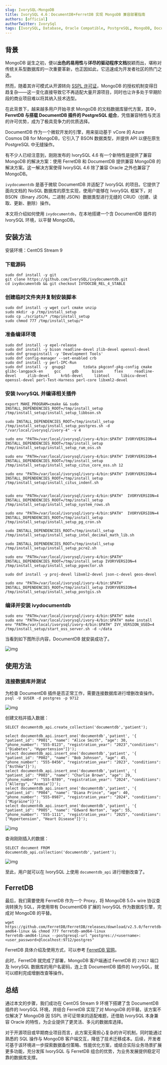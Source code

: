 ```yaml
---
slug: IvorySQL-MongoDB
title: IvorySQL 4.6：DocumentDB+FerretDB 实现 MongoDB 兼容部署指南
authors: [official]
authorTwitter: IvorySql
tags: [IvorySQL, Database, Oracle Compatible, PostgreSQL, MongoDB, DocumentDB, FerretDB]
---
```


## 背景

MongoDB 诞生之初，便以**出色的易用性**与**详尽的驱动程序文档**脱颖而出，堪称对传统关系型数据库的一次重要革新，也正因如此，它迅速成为开发者社区的热门之选。

然而，随着其许可模式从开源转向 [SSPL 许可证](https://www.ferretdb.com/sspl)，MongoDB 的授权机制变得日趋复杂——这一变化直接导致它不再适配大量开源项目，同时也让许多处于早期阶段的商业项目难以将其纳入技术选型。

在此背景下，越来越多用户开始寻求 MongoDB 的文档数据库替代方案，其中，**FerretDB 与搭载 DocumentDB 插件的 PostgreSQL 组合**，凭借兼容特性与灵活的许可优势，成为了极具竞争力的优质选择。

DocumentDB 作为一个微软开发的引擎，用来驱动基于 vCore 的 Azure Cosmos DB for MongoDB，它引入了 BSON 数据类型，并提供 API 以便在原生 PostgreSQL 中无缝操作。

有不少人已经注意到，刚刚发布的 IvorySQL 4.6 有一个新特性是提供了兼容 MongoDB 的解决方案：使用 FerretDB 和 DocumentDB 提供兼容 MongoDB 的解决方案。这一解决方案使得 IvorySQL 4.6 除了兼容 Oracle 之外也兼容了 MongoDB。

`ivydocumentdb` 是基于微软 DocumentDB 并适配了 IvorySQL 的项目。它提供了面向文档的 NoSQL 数据库的原生实现，使用户能够在 IvorySQL 框架下，对 BSON（Binary JSON，二进制 JSON）数据类型进行无缝的 CRUD（创建、读取、更新、删除）操作。

本文将介绍如何使用 `ivydocumentdb`，在本地搭建一个含 DocumentDB 插件的 IvorySQL 环境，以平替 MongoDB。

## 安装方法

安装环境：CentOS Stream 9

### 下载源码

```
sudo dnf install -y git
git clone https://github.com/IvorySQL/ivydocumentdb.git
cd ivydocumentdb && git checkout IVYDOCDB_REL_4_STABLE
```

### 创建临时文件夹并复制安装脚本

```
sudo dnf install -y wget curl cmake unzip
sudo mkdir -p /tmp/install_setup
sudo cp ./scripts/* /tmp/install_setup
sudo chmod 777 /tmp/install_setup/*
```

### 准备编译环境

```
sudo dnf install -y epel-release
sudo dnf install -y bison readline-devel zlib-devel openssl-devel
sudo dnf groupinstall -y 'Development Tools'
sudo dnf config-manager --set-enabled crb
sudo dnf install -y perl-IPC-Run
sudo dnf install -y  gnupg2        tzdata pkgconf-pkg-config cmake       glibc-langpack-en     gcc     gdb      bison     flex     readline-devel     zlib-devel     krb5-devel     libtool     libicu-devel     openssl-devel perl-Test-Harness perl-core libxml2-devel
```

### 安装 IvorySQL 并编译相关插件

```
export MAKE_PROGRAM=cmake && sudo INSTALL_DEPENDENCIES_ROOT=/tmp/install_setup /tmp/install_setup/install_setup_libbson.sh

sudo INSTALL_DEPENDENCIES_ROOT=/tmp/install_setup /tmp/install_setup/install_setup_postgres.sh -d "/var/local/ivorysql/ivory-4" -v 4

sudo env "PATH=/var/local/ivorysql/ivory-4/bin:$PATH" IVORYVERSION=4 INSTALL_DEPENDENCIES_ROOT=/tmp/install_setup /tmp/install_setup/install_setup_rum_oss.sh

sudo env "PATH=/var/local/ivorysql/ivory-4/bin:$PATH" IVORYVERSION=4 INSTALL_DEPENDENCIES_ROOT=/tmp/install_setup /tmp/install_setup/install_setup_citus_core_oss.sh 12

sudo env "PATH=/var/local/ivorysql/ivory-4/bin:$PATH" IVORYVERSION=4 INSTALL_DEPENDENCIES_ROOT=/tmp/install_setup /tmp/install_setup/install_citus_indent.sh


sudo env "PATH=/var/local/ivorysql/ivory-4/bin:$PATH"  IVORYVERSION=4 INSTALL_DEPENDENCIES_ROOT=/tmp/install_setup /tmp/install_setup/install_setup_system_rows.sh

sudo env "PATH=/var/local/ivorysql/ivory-4/bin:$PATH"  IVORYVERSION=4 INSTALL_DEPENDENCIES_ROOT=/tmp/install_setup /tmp/install_setup/install_setup_pg_cron.sh

sudo INSTALL_DEPENDENCIES_ROOT=/tmp/install_setup /tmp/install_setup/install_setup_intel_decimal_math_lib.sh

sudo INSTALL_DEPENDENCIES_ROOT=/tmp/install_setup /tmp/install_setup/install_setup_pcre2.sh

sudo env "PATH=/var/local/ivorysql/ivory-4/bin:$PATH"  INSTALL_DEPENDENCIES_ROOT=/tmp/install_setup IVORYVERSION=4 /tmp/install_setup/install_setup_pgvector.sh

sudo dnf install -y proj-devel libxml2-devel json-c-devel geos-devel

sudo env "PATH=/var/local/ivorysql/ivory-4/bin:$PATH"  INSTALL_DEPENDENCIES_ROOT=/tmp/install_setup IVORYVERSION=4 /tmp/install_setup/install_setup_postgis.sh
```

### 编译并安装 ivydocumentdb

```
sudo env "PATH=/var/local/ivorysql/ivory-4/bin:$PATH" make
sudo env "PATH=/var/local/ivorysql/ivory-4/bin:$PATH" make install
env "PATH=/var/local/ivorysql/ivory-4/bin:$PATH" IVY_VERSION_USED=4 /tmp/install_setup/start_oss_server.sh -d ~/data
```

当看到如下图所示内容，DocumentDB 就安装成功了。

![img](m-1.png)

## 使用方法

### 连接数据库并测试

为检查 DocumentDB 插件是否正常工作，需要连接数据库进行增删改查操作。
`psql -U $USER -d postgres -p 9712`

![img](m-2.png)

创建文档并插入数据：

```
SELECT documentdb_api.create_collection('documentdb','patient');

select documentdb_api.insert_one('documentdb','patient', '{ "patient_id": "P001", "name": "Alice Smith", "age": 30, "phone_number": "555-0123", "registration_year": "2023","conditions": ["Diabetes", "Hypertension"]}');
select documentdb_api.insert_one('documentdb','patient', '{ "patient_id": "P002", "name": "Bob Johnson", "age": 45, "phone_number": "555-0456", "registration_year": "2023", "conditions": ["Asthma"]}');
select documentdb_api.insert_one('documentdb','patient', '{ "patient_id": "P003", "name": "Charlie Brown", "age": 29, "phone_number": "555-0789", "registration_year": "2024", "conditions": ["Allergy", "Anemia"]}');
select documentdb_api.insert_one('documentdb','patient', '{ "patient_id": "P004", "name": "Diana Prince", "age": 40, "phone_number": "555-0987", "registration_year": "2024", "conditions": ["Migraine"]}');
select documentdb_api.insert_one('documentdb','patient', '{ "patient_id": "P005", "name": "Edward Norton", "age": 55, "phone_number": "555-1111", "registration_year": "2025", "conditions": ["Hypertension", "Heart Disease"]}');
```

![img](m-3.png)

查询刚刚插入的数据：

```
SELECT document FROM documentdb_api.collection('documentdb','patient');
```

![img](m-4.png)

至此，用户就可以在 IvorySQL 上使用 `documentdb_api` 进行增删改查了。

## FerretDB

最后，我们需要使用 FerretDB 作为一个 Proxy，将 MongoDB 5.0+ wire 协议查询转换为 SQL，并使用带有 DocumentDB 扩展的 IvorySQL 作为数据库引擎，完成对 MongoDB 的平替。

```
wget https://github.com/FerretDB/FerretDB/releases/download/v2.5.0/ferretdb-amd64-linux && chmod 777 ferretdb-amd64-linux
ferretdb-amd64-linux --postgresql-url "postgres://<username>:<user_password>@localhost:9712/postgres"
```

FerretDB 具体介绍及使用方式，可以参考 [FerretDB 官网](https://docs.ferretdb.io/)。

此时，FerretDB 就完成了部署，MongoDB 客户端通过 FerretDB 的 `27017` 端口及 IvorySQL 数据库的用户名密码，连上含 DocumentDB 插件的 IvorySQL，就可以顺利完成增删改查等操作。

## 总结
通过本文的步骤，我们成功在 CentOS Stream 9 环境下搭建了含 DocumentDB 插件的 IvorySQL 环境，并结合 FerretDB 实现了对 MongoDB 的平替。该方案不仅解决了 MongoDB 因 SSPL 许可证带来的适配难题，还借助 IvorySQL 本身兼容 Oracle 的特性，为企业提供了更灵活、多元的数据库选择。

对于开源项目或早期商业项目而言，此方案无需担心复杂的许可机制，同时能通过熟悉的 SQL 操作与 MongoDB 客户端交互，降低了技术迁移成本。后续，开发者可基于该环境进一步探索数据备份策略、性能优化方案，或结合实际业务场景扩展更多功能，充分发挥 IvorySQL 与 FerretDB 组合的优势，为业务发展提供稳定可靠的数据库支撑。